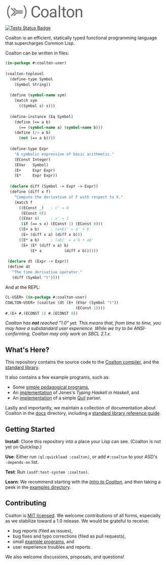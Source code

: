 <img src="docs/assets/coalton-logotype-gray.svg" style="zoom:50%;" />

[![Tests Status Badge](https://github.com/coalton-lang/coalton/actions/workflows/main.yml/badge.svg)](https://github.com/coalton-lang/coalton/actions/workflows/main.yml)

Coalton is an efficient, statically typed functional programming language that supercharges Common Lisp.

Coalton can be written in files:

```lisp
(in-package #:coalton-user)

(coalton-toplevel
  (define-type Symbol
    (Symbol String))

  (define (symbol-name sym)
    (match sym
      ((Symbol s) s)))

  (define-instance (Eq Symbol)
    (define (== a b)
      (== (symbol-name a) (symbol-name b)))
    (define (/= a b)
      (not (== a b))))

  (define-type Expr
    "A symbolic expression of basic arithmetic."
    (EConst Integer)
    (EVar   Symbol)
    (E+     Expr Expr)
    (E*     Expr Expr))

  (declare diff (Symbol -> Expr -> Expr))
  (define (diff x f)
    "Compute the derivative of F with respect to X."
    (match f
      ((EConst _)   ; c' = 0
       (EConst 0))
      ((EVar s)     ; x' = 1
       (if (== s x) (EConst 1) (EConst 0)))
      ((E+ a b)     ; (a+b)' = a' + b'
       (E+ (diff x a) (diff x b)))
      ((E* a b)     ; (ab)' = a'b + ab'
       (E+ (E* (diff x a) b)
           (E* a          (diff x b))))))

 (declare dt (Expr -> Expr))
 (define dt
   "The time derivative operator."
   (diff (Symbol "t"))))
```

And at the REPL:

```lisp
CL-USER> (in-package #:coalton-user)
COALTON-USER> (coalton (dt (E+ (EVar (Symbol "t"))
                               (EConst 1))))
#.(E+ #.(ECONST 1) #.(ECONST 0))
```

*Coalton has **not** reached "1.0" yet. This means that, from time to time, you may have a substandard user experience. While we try to be ANSI-conforming, Coalton may only work on SBCL 2.1.x.*

## What's Here?

This repository contains the source code to the [Coalton compiler](src/), and the [standard library](src/library/).

It also contains a few example programs, such as:

- Some [simple pedagogical programs](examples/small-coalton-programs/),
- An [implementation](examples/thih/) of Jones's *Typing Haskell in Haskell*, and
- An [implementation](examples/quil-coalton/) of a simple [Quil](https://en.wikipedia.org/wiki/Quil_(instruction_set_architecture)) parser.

Lastly and importantly, we maintain a collection of documentation about Coalton in the [docs](docs/) directory, including a [standard library reference guide](docs/reference.md).

## Getting Started

**Install**: Clone this repository into a place your Lisp can see. (Coalton is not yet on Quicklisp.)

**Use**: Either run `(ql:quickload :coalton)`, or add `#:coalton` to your ASD's `:depends-on` list.

**Test**: Run `(asdf:test-system :coalton)`.

**Learn**: We recommend starting with the [*Intro to Coalton*](docs/intro-to-coalton.md), and then taking a peek in the [examples directory](examples/).

## Contributing

Coalton is [MIT licensed](LICENSE.txt). We welcome contributions of all forms, especially as we stabilize toward a 1.0 release. We would be grateful to receive:

- bug reports (filed as issues),
- bug fixes and typo corrections (filed as pull requests),
- small [example programs](examples/small-coalton-programs/), and
- user experience troubles and reports.

We also welcome discussions, proposals, and questions!

